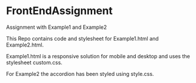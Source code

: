 # FrontEndAssignment
Assignment with Example1 and Example2

This Repo contains code and stylesheet for Example1.html and Example2.html. 

Example1.html is a responsive solution for mobile and desktop and uses the stylesheet custom.css.

For Example2 the accordion has been styled using style.css.


